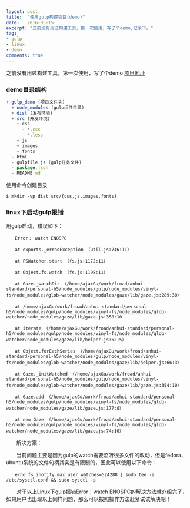 ```yaml
---
layout: post
title:  "使用gulp构建项目(demo)"
date:   2016-05-15
excerpt: "之前没有用过构建工具，第一次使用，写了个demo,记录下。"
tag:
- gulp
- linux
- demo
comments: true
---
```


之前没有用过构建工具，第一次使用，写了个demo [项目地址](https://github.com/shenhaihua/gulp_demo)

### demo目录结构

```js
+ gulp_demo (项目文件夹)
  + node_modules (gulp组件目录)
  + dist (发布环境)
  + src (开发环境)
    + css
      - *.css
      - *.less
    + js
    + images
    + fonts
  - html
  - gulpfile.js (gulp任务文件)
  - package.json
  - README.md
```

使用命令创建目录

    $ mkdir -vp dist src/{css,js,images,fonts}

### linux下启动gulp报错

用gulp启动，错误如下：

```
　　Error： watch ENOSPC

　　at exports._errnoException （util.js:746:11）

　　at FSWatcher.start （fs.js:1172:11）

　　at Object.fs.watch （fs.js:1198:11）

　　at Gaze._watchDir （/home/ajaxGu/work/froad/anhui-standard/personal-h5/node_modules/gulp/node_modules/vinyl-fs/node_modules/glob-watcher/node_modules/gaze/lib/gaze.js:289:30）

　　at /home/ajaxGu/work/froad/anhui-standard/personal-h5/node_modules/gulp/node_modules/vinyl-fs/node_modules/glob-watcher/node_modules/gaze/lib/gaze.js:358:10

　　at iterate （/home/ajaxGu/work/froad/anhui-standard/personal-h5/node_modules/gulp/node_modules/vinyl-fs/node_modules/glob-watcher/node_modules/gaze/lib/helper.js:52:5）

　　at Object.forEachSeries （/home/ajaxGu/work/froad/anhui-standard/personal-h5/node_modules/gulp/node_modules/vinyl-fs/node_modules/glob-watcher/node_modules/gaze/lib/helper.js:66:3）

　　at Gaze._initWatched （/home/ajaxGu/work/froad/anhui-standard/personal-h5/node_modules/gulp/node_modules/vinyl-fs/node_modules/glob-watcher/node_modules/gaze/lib/gaze.js:354:10）

　　at Gaze.add （/home/ajaxGu/work/froad/anhui-standard/personal-h5/node_modules/gulp/node_modules/vinyl-fs/node_modules/glob-watcher/node_modules/gaze/lib/gaze.js:177:8）

　　at new Gaze （/home/ajaxGu/work/froad/anhui-standard/personal-h5/node_modules/gulp/node_modules/vinyl-fs/node_modules/glob-watcher/node_modules/gaze/lib/gaze.js:74:10）
```
　　解决方案：

　　当前问题主要是因为gulp的watch需要监听很多文件的改动，但是fedora、ubuntu系统的文件句柄其实是有限制的，因此可以使用以下命令：
```
　　echo fs.inotify.max_user_watches=524288 | sudo tee -a /etc/sysctl.conf && sudo sysctl -p
```
　　对于以上Linux下gulp报错Error：watch ENOSPC的解决方法就介绍完了，如果用户也出现以上同样问题，那么可以按照操作方法赶紧试试解决吧！

